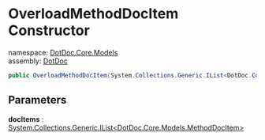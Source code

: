 ﻿# OverloadMethodDocItem Constructor

namespace: [DotDoc\.Core\.Models](../../DotDoc.Core.Models.md)<br />
assembly: [DotDoc](../../../DotDoc.md)



```csharp
public OverloadMethodDocItem(System.Collections.Generic.IList<DotDoc.Core.Models.MethodDocItem> docItems);
```

## Parameters

__docItems__ : [System\.Collections\.Generic\.IList\<DotDoc\.Core\.Models\.MethodDocItem\>](https://docs.microsoft.com/dotnet/api/System.Collections.Generic.IList-1)



